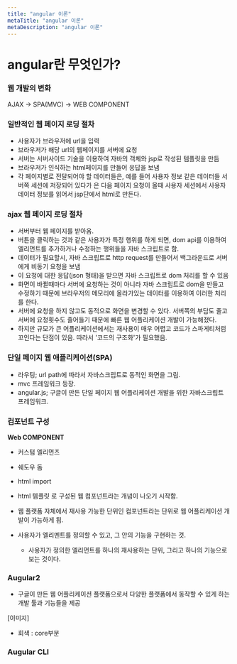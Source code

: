 ```yaml
---
title: "angular 이론"
metaTitle: "angular 이론"
metaDescription: "angular 이론"
---
```


# angular란 무엇인가?

### 웹 개발의 변화
AJAX -> SPA(MVC) -> WEB COMPONENT

### 일반적인 웹 페이지 로딩 절차
- 사용자가 브라우저에 url을 입력
- 브라우저가 해당 url의 웹페이지를 서버에 요청
- 서버는 서버사이드 기술을 이용하여 자바의 객체와 jsp로 작성된 템플릿을 만듬
- 브라우저가 인식하는 html페이지를 만들어 응답을 보냄
- 각 페이지별로 전달되어야 할 데이터들은, 예를 들어 사용자 정보 같은 데이터들 서버쪽 세션에 저장되어 있다가 은
  다음 페이지 요청이 올때 사용자 세션에서 사용자 데이터 정보를 읽어서 jsp단에서 html로 만든다.

### ajax 웹 페이지 로딩 절차
- 서버부터 웹 페이지를 받아옴.
- 버튼을 클릭하는 것과 같은 사용자가 특정 행위를 하게 되면, dom api를 이용하여 엘리먼트를 추가하거나 수정하는 행위들을 자바 스크립트로 함.
- 데이터가 필요할시, 자바 스크립트로 http request를 만들어서 백그라운드로 서버에게 비동기 요청을 보냄
- 이 요청에 대한 응답(json 형태)을 받으면 자바 스크립트로 dom 처리를 할 수 있음
- 화면이 바뀔때마다 서버에 요청하는 것이 아니라 자바 스크립트로 dom을 만들고 수정하기 때문에 브라우저의 메모리에 올라가있는 데이터를 이용하여 이러한 처리를 한다.
- 서버에 요청을 하지 않고도 동적으로 화면을 변경할 수 있다. 서버쪽의 부담도 줄고 서버에 요청횟수도 줄어들기 때문에 빠른 웹 어플리케이션 개발이 가능해졌다.
- 하지만 규모가 큰 어플리케이션에서는 재사용이 매우 어렵고 코드가 스파게티처럼 꼬인다는 단점이 있음. 따라서 '코드의 구조화'가 필요했음.

### 단일 페이지 웹 애플리케이션(SPA)
- 라우팅; url path에 따라서 자바스크립트로 동적인 화면을 그림.
- mvc 프레임워크 등장.
- angular.js; 구글이 만든 단일 페이지 웹 어플리케이션 개발을 위한 자바스크립트 프레임워크.

### 컴포넌트 구성
**Web COMPONENT**
- 커스텀 엘리먼츠
- 쉐도우 돔
- html import
- html 템플릿
  로 구성된 웹 컴포넌트라는 개념이 나오기 시작함.

- 웹 플랫폼 자체에서 재사용 가능한 단위인 컴포넌트라는 단위로 웹 어플리케이션 개발이 가능하게 됨.
- 사용자가 엘리멘트를 정의할 수 있고, 그 안의 기능을 구현하는 것.
  - 사용자가 정의한 엘리먼트를 하나의 재사용하는 단위, 그리고 하나의 기능으로 보는 것이다.

### Augular2
- 구글이 만든 웹 어플리케이션 플랫폼으로서 다양한 플랫폼에서 동작할 수 있게 하는 개발 툴과 기능들을 제공

[이미지]

- 회색 : core부분


### Augular CLI

